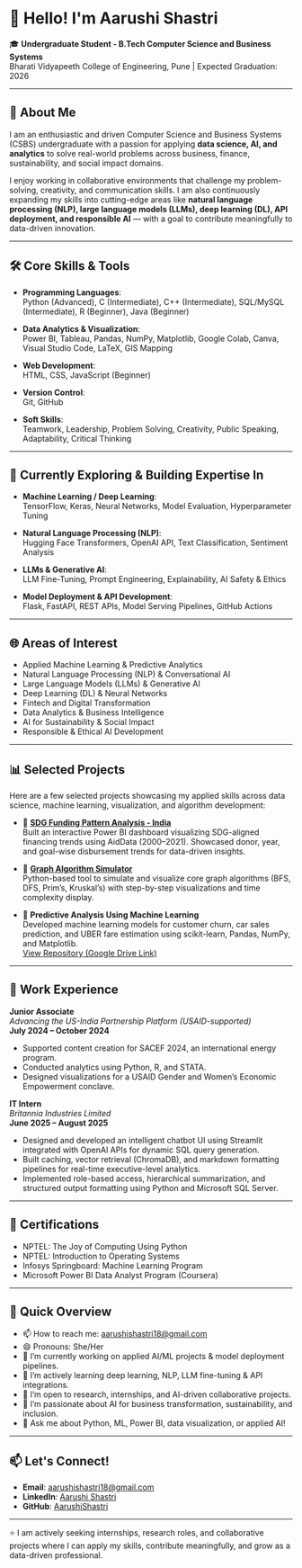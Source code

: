 # 👋 Hello! I'm Aarushi Shastri

🎓 **Undergraduate Student - B.Tech Computer Science and Business Systems**  
Bharati Vidyapeeth College of Engineering, Pune | Expected Graduation: 2026

---

## 🚀 About Me

I am an enthusiastic and driven Computer Science and Business Systems (CSBS) undergraduate with a passion for applying **data science, AI, and analytics** to solve real-world problems across business, finance, sustainability, and social impact domains.

I enjoy working in collaborative environments that challenge my problem-solving, creativity, and communication skills. I am also continuously expanding my skills into cutting-edge areas like **natural language processing (NLP), large language models (LLMs), deep learning (DL), API deployment, and responsible AI** — with a goal to contribute meaningfully to data-driven innovation.

---

## 🛠️ Core Skills & Tools

- **Programming Languages**:  
  Python (Advanced), C (Intermediate), C++ (Intermediate), SQL/MySQL (Intermediate), R (Beginner), Java (Beginner)

- **Data Analytics & Visualization**:  
  Power BI, Tableau, Pandas, NumPy, Matplotlib, Google Colab, Canva, Visual Studio Code, LaTeX, GIS Mapping

- **Web Development**:  
  HTML, CSS, JavaScript (Beginner)

- **Version Control**:  
  Git, GitHub

- **Soft Skills**:  
  Teamwork, Leadership, Problem Solving, Creativity, Public Speaking, Adaptability, Critical Thinking

---

## 🌱 Currently Exploring & Building Expertise In

- **Machine Learning / Deep Learning**:  
  TensorFlow, Keras, Neural Networks, Model Evaluation, Hyperparameter Tuning

- **Natural Language Processing (NLP)**:  
  Hugging Face Transformers, OpenAI API, Text Classification, Sentiment Analysis

- **LLMs & Generative AI**:  
  LLM Fine-Tuning, Prompt Engineering, Explainability, AI Safety & Ethics

- **Model Deployment & API Development**:  
  Flask, FastAPI, REST APIs, Model Serving Pipelines, GitHub Actions

---

## 🌐 Areas of Interest

- Applied Machine Learning & Predictive Analytics  
- Natural Language Processing (NLP) & Conversational AI  
- Large Language Models (LLMs) & Generative AI  
- Deep Learning (DL) & Neural Networks  
- Fintech and Digital Transformation  
- Data Analytics & Business Intelligence  
- AI for Sustainability & Social Impact  
- Responsible & Ethical AI Development

---

## 📊 Selected Projects

Here are a few selected projects showcasing my applied skills across data science, machine learning, visualization, and algorithm development:

- 🔷 **[SDG Funding Pattern Analysis - India](https://github.com/AarushiShastri/SDG-Funding-India)**  
  Built an interactive Power BI dashboard visualizing SDG-aligned financing trends using AidData (2000–2021). Showcased donor, year, and goal-wise disbursement trends for data-driven insights.

- 🔷 **[Graph Algorithm Simulator](https://github.com/AarushiShastri/GRAPH-ALGORITHM-SIMULATOR)**  
  Python-based tool to simulate and visualize core graph algorithms (BFS, DFS, Prim’s, Kruskal’s) with step-by-step visualizations and time complexity display.

- 🔷 **Predictive Analysis Using Machine Learning**  
  Developed machine learning models for customer churn, car sales prediction, and UBER fare estimation using scikit-learn, Pandas, NumPy, and Matplotlib.  
  [View Repository (Google Drive Link)](https://drive.google.com/drive/folders/1pDUl4K5rHbFTx00vVHrc41vS9KGsxBma?usp=drive_link)

---

## 💼 Work Experience

**Junior Associate**  
*Advancing the US-India Partnership Platform (USAID-supported)*  
**July 2024 – October 2024**  
- Supported content creation for SACEF 2024, an international energy program.  
- Conducted analytics using Python, R, and STATA.  
- Designed visualizations for a USAID Gender and Women’s Economic Empowerment conclave.

**IT Intern**  
*Britannia Industries Limited*  
**June 2025 – August 2025**  
- Designed and developed an intelligent chatbot UI using Streamlit integrated with OpenAI APIs for dynamic SQL query generation.  
- Built caching, vector retrieval (ChromaDB), and markdown formatting pipelines for real-time executive-level analytics.  
- Implemented role-based access, hierarchical summarization, and structured output formatting using Python and Microsoft SQL Server.

---

## 📜 Certifications

- NPTEL: The Joy of Computing Using Python  
- NPTEL: Introduction to Operating Systems  
- Infosys Springboard: Machine Learning Program  
- Microsoft Power BI Data Analyst Program (Coursera)

---

## 💬 Quick Overview

- 📫 How to reach me: aarushishastri18@gmail.com  
- 😄 Pronouns: She/Her  
- 🔭 I’m currently working on applied AI/ML projects & model deployment pipelines.  
- 🌱 I’m actively learning deep learning, NLP, LLM fine-tuning & API integrations.  
- 👯 I’m open to research, internships, and AI-driven collaborative projects.  
- 🤔 I’m passionate about AI for business transformation, sustainability, and inclusion.  
- 💬 Ask me about Python, ML, Power BI, data visualization, or applied AI!

---

## 📫 Let's Connect!

- **Email**: aarushishastri18@gmail.com  
- **LinkedIn**: [Aarushi Shastri](https://www.linkedin.com/in/aarushi-shastri-4b8186254/)  
- **GitHub**: [AarushiShastri](https://github.com/AarushiShastri)

---

⭐ I am actively seeking internships, research roles, and collaborative projects where I can apply my skills, contribute meaningfully, and grow as a data-driven professional.
